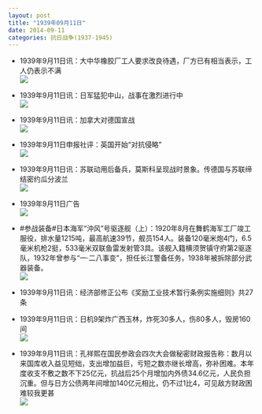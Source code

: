 ```yaml
---
layout: post
title: "1939年09月11日"
date: 2014-09-11
categories: 抗日战争(1937-1945)
---
```


<meta name="referrer" content="no-referrer" />

- 1939年9月11日讯：大中华橡胶厂工人要求改良待遇，厂方已有相当表示，工人仍表示不满 <br/><img src="https://ww2.sinaimg.cn/large/aca367d8jw1ek8wp1a0efj20cj0bfwgk.jpg" />

- 1939年9月11日讯：日军猛犯中山，战事在激烈进行中 <br/><img src="https://ww2.sinaimg.cn/large/aca367d8jw1ek8uyjgnt4j203z0ha0uh.jpg" />

- 1939年9月11日讯：加拿大对德国宣战 <br/><img src="https://ww4.sinaimg.cn/large/aca367d8jw1ek8t89a1z3j20jz06zq56.jpg" />

- 1939年9月11日申报社评：英国开始“对抗侵略” <br/><img src="https://ww2.sinaimg.cn/large/aca367d8jw1ek8kji3aq1j20om0z2kct.jpg" />

- 1939年9月11日讯：苏联动用后备兵，莫斯科呈现战时景象。传德国与苏联缔结密约瓜分波兰 <br/><img src="https://ww4.sinaimg.cn/large/aca367d8jw1ek8fc9fueoj20ah0kpjuy.jpg" />

- 1939年9月11日广告 <br/><img src="https://ww2.sinaimg.cn/large/aca367d8jw1ek8dltz10zj20l50hl0x1.jpg" />

- #参战装备#日本海军“沖风”号驱逐舰（上）：1920年8月在舞鹤海军工厂竣工服役，排水量1215吨，最高航速39节，舰员154人。装备120毫米炮4门，6.5毫米机枪2挺，533毫米双联鱼雷发射管3具。该舰入籍横须贺镇守府第2驱逐队，1932年曾参与“一·二八事变”，担任长江警备任务，1938年被拆除部分武器装备。 <br/><img src="https://ww3.sinaimg.cn/large/aca367d8jw1ek8b0i5kmwj20m80at779.jpg" />

- 1939年9月11日讯：经济部修正公布《奖励工业技术暂行条例实施细则》共27条 

- 1939年9月11日讯：日机9架炸广西玉林，炸死30多人，伤80多人，毁房160间 <br/><img src="https://ww4.sinaimg.cn/large/aca367d8jw1ek87ti6ti5j20di0co3zt.jpg" />

- 1939年9月11日讯：孔祥熙在国民参政会四次大会做秘密财政报告称：数月以来国库收入益见短绌，支出增加益巨，亏短之数亦继长增高，弥补困难。本年度收支不敷之数不下25亿元，抗战后25个月增加内外债34.6亿元，人民负担沉重。但与日方公债两年间增加140亿元相比，仍不过1比4，可见敌方财政困难较我更甚 <br/><img src="https://ww1.sinaimg.cn/large/aca367d8jw1ek8772vi3sj208c0as3z3.jpg" />

